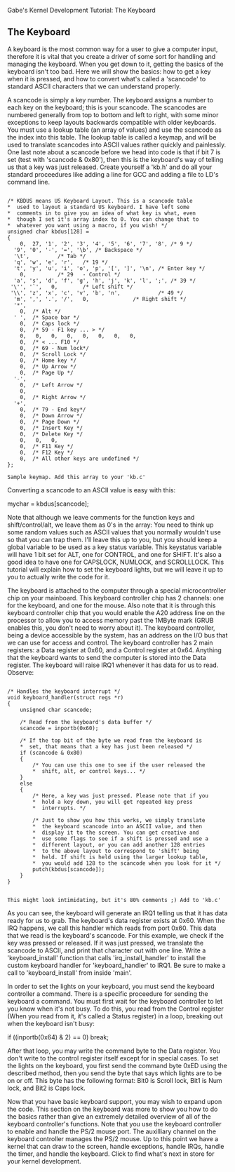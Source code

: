 Gabe's Kernel Development Tutorial: The Keyboard



The Keyboard
------------

A keyboard is the most common way for a user to give a computer input, therefore
it is vital that you create a driver of some sort for handling and managing the
keyboard. When you get down to it, getting the basics of the keyboard isn't too
bad. Here we will show the basics: how to get a key when it is pressed, and how
to convert what's called a 'scancode' to standard ASCII characters that we can
understand properly.

A scancode is simply a key number. The keyboard assigns a number to each key on
the keyboard; this is your scancode. The scancodes are numbered generally from
top to bottom and left to right, with some minor exceptions to keep layouts
backwards compatible with older keyboards. You must use a lookup table (an array
of values) and use the scancode as the index into this table. The lookup table
is called a keymap, and will be used to translate scancodes into ASCII values
rather quickly and painlessly. One last note about a scancode before we head into
code is that if bit 7 is set (test with 'scancode & 0x80'), then this is the
keyboard's way of telling us that a key was just released. Create yourself a 'kb.h'
and do all your standard proceedures like adding a line for GCC and adding a file
to LD's command line.

```

/* KBDUS means US Keyboard Layout. This is a scancode table
*  used to layout a standard US keyboard. I have left some
*  comments in to give you an idea of what key is what, even
*  though I set it's array index to 0. You can change that to
*  whatever you want using a macro, if you wish! */
unsigned char kbdus[128] =
{
    0,  27, '1', '2', '3', '4', '5', '6', '7', '8',	/* 9 */
  '9', '0', '-', '=', '\b',	/* Backspace */
  '\t',			/* Tab */
  'q', 'w', 'e', 'r',	/* 19 */
  't', 'y', 'u', 'i', 'o', 'p', '[', ']', '\n',	/* Enter key */
    0,			/* 29   - Control */
  'a', 's', 'd', 'f', 'g', 'h', 'j', 'k', 'l', ';',	/* 39 */
 '\'', '`',   0,		/* Left shift */
 '\\', 'z', 'x', 'c', 'v', 'b', 'n',			/* 49 */
  'm', ',', '.', '/',   0,				/* Right shift */
  '*',
    0,	/* Alt */
  ' ',	/* Space bar */
    0,	/* Caps lock */
    0,	/* 59 - F1 key ... > */
    0,   0,   0,   0,   0,   0,   0,   0,
    0,	/* < ... F10 */
    0,	/* 69 - Num lock*/
    0,	/* Scroll Lock */
    0,	/* Home key */
    0,	/* Up Arrow */
    0,	/* Page Up */
  '-',
    0,	/* Left Arrow */
    0,
    0,	/* Right Arrow */
  '+',
    0,	/* 79 - End key*/
    0,	/* Down Arrow */
    0,	/* Page Down */
    0,	/* Insert Key */
    0,	/* Delete Key */
    0,   0,   0,
    0,	/* F11 Key */
    0,	/* F12 Key */
    0,	/* All other keys are undefined */
};
```

```
Sample keymap. Add this array to your 'kb.c'
```

Converting a scancode to an ASCII value is easy with this:  
  
mychar = kbdus[scancode];  
  
Note that although we leave comments for the function keys and shift/control/alt,
we leave them as 0's in the array: You need to think up some random values such
as ASCII values that you normally wouldn't use so that you can trap them. I'll
leave this up to you, but you should keep a global variable to be used as a key
status variable. This keystatus variable will have 1 bit set for ALT, one for
CONTROL, and one for SHIFT. It's also a good idea to have one for CAPSLOCK,
NUMLOCK, and SCROLLLOCK. This tutorial will explain how to set the keyboard lights,
but we will leave it up to you to actually write the code for it.

The keyboard is attached to the computer through a special microcontroller chip on
your mainboard. This keyboard controller chip has 2 channels: one for the keyboard,
and one for the mouse. Also note that it is through this keyboard controller chip
that you would enable the A20 address line on the processor to allow you to access
memory past the 1MByte mark (GRUB enables this, you don't need to worry about it).
The keyboard controller, being a device accessible by the system, has an address on
the I/O bus that we can use for access and control. The keyboard controller has 2
main registers: a Data register at 0x60, and a Control register at 0x64. Anything
that the keyboard wants to send the computer is stored into the Data register.
The keyboard will raise IRQ1 whenever it has data for us to read. Observe:

```

/* Handles the keyboard interrupt */
void keyboard_handler(struct regs *r)
{
    unsigned char scancode;

    /* Read from the keyboard's data buffer */
    scancode = inportb(0x60);

    /* If the top bit of the byte we read from the keyboard is
    *  set, that means that a key has just been released */
    if (scancode & 0x80)
    {
        /* You can use this one to see if the user released the
        *  shift, alt, or control keys... */
    }
    else
    {
        /* Here, a key was just pressed. Please note that if you
        *  hold a key down, you will get repeated key press
        *  interrupts. */

        /* Just to show you how this works, we simply translate
        *  the keyboard scancode into an ASCII value, and then
        *  display it to the screen. You can get creative and
        *  use some flags to see if a shift is pressed and use a
        *  different layout, or you can add another 128 entries
        *  to the above layout to correspond to 'shift' being
        *  held. If shift is held using the larger lookup table,
        *  you would add 128 to the scancode when you look for it */
        putch(kbdus[scancode]);
    }
}
		
```

```
This might look intimidating, but it's 80% comments ;) Add to 'kb.c'
```

As you can see, the keyboard will generate an IRQ1 telling us that it has data
ready for us to grab. The keyboard's data register exists at 0x60. When the IRQ
happens, we call this handler which reads from port 0x60. This data that we read
is the keyboard's scancode. For this example, we check if the key was pressed or
released. If it was just pressed, we translate the scancode to ASCII, and print
that character out with one line. Write a 'keyboard\_install' function that calls
'irq\_install\_handler' to install the custom keyboard handler for
'keyboard\_handler' to IRQ1. Be sure to make a call to 'keyboard\_install' from
inside 'main'.

In order to set the lights on your keyboard, you must send the keyboard controller
a command. There is a specific proceedure for sending the keyboard a command. You
must first wait for the keyboard controller to let you know when it's not busy. To
do this, you read from the Control register (When you read from it, it's called a
Status register) in a loop, breaking out when the keyboard isn't busy:  
  
if ((inportb(0x64) & 2) == 0) break;

After that loop, you may write the command byte to the Data register. You don't
write to the control register itself except for in special cases. To set the
lights on the keyboard, you first send the command byte 0xED using the described
method, then you send the byte that says which lights are to be on or off. This
byte has the following format: Bit0 is Scroll lock, Bit1 is Num lock, and Bit2
is Caps lock.

Now that you have basic keyboard support, you may wish to expand upon the code.
This section on the keyboard was more to show you how to do the basics rather than
give an extremely detailed overview of all of the keyboard controller's functions.
Note that you use the keyboard controller to enable and handle the PS/2 mouse port.
The auxilliary channel on the keyboard controller manages the PS/2 mouse. Up to
this point we have a kernel that can draw to the screen, handle exceptions, handle
IRQs, handle the timer, and handle the keyboard. Click to find what's next in store
for your kernel development.

